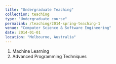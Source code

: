 ```yaml
---
title: "Undergraduate Teaching"
collection: teaching
type: "Undergraduate course"
permalink: /teaching/2014-spring-teaching-1
venue: "Computer Science & Software Engineering"
date: 2014-01-01
location: "Melbourne, Australia"
---
```


1. Machine Learning
2. Advanced Programming Techniques

